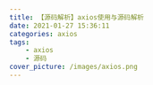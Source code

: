 ```yaml
---
title: 【源码解析】axios使用与源码解析
date: 2021-01-27 15:36:11
categories: axios
tags:
	- axios
	- 源码
cover_picture: /images/axios.png
---
```

